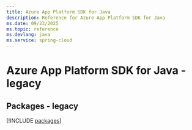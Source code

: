 ```yaml
---
title: Azure App Platform SDK for Java
description: Reference for Azure App Platform SDK for Java
ms.date: 09/23/2025
ms.topic: reference
ms.devlang: java
ms.service: spring-cloud
---
```

# Azure App Platform SDK for Java - legacy
## Packages - legacy
[!INCLUDE [packages](app-platform-index.md)]